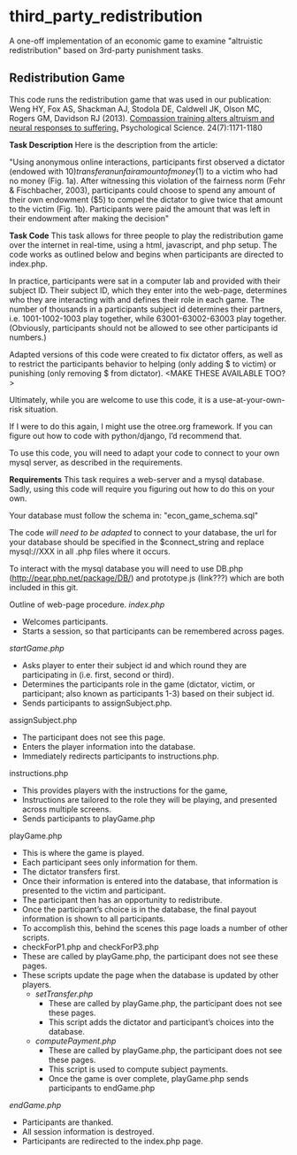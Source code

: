 # third_party_redistribution
A one-off implementation of an economic game to examine "altruistic redistribution" based on 3rd-party punishment tasks.

Redistribution Game
-------------------

This code runs the redistribution game that was used in our publication:
Weng HY, Fox AS, Shackman AJ, Stodola DE, Caldwell JK, Olson MC, Rogers GM, Davidson RJ (2013).  [Compassion training alters altruism and neural responses to suffering.](http://www.bi.wisc.edu/~fox/publications/Weng_PsychScience_2013.pdf) Psychological Science. 24(7):1171-1180 


**Task Description**
Here is the description from the article:

"Using anonymous online interactions, participants first observed a dictator (endowed with $10) transfer an unfair amount of money ($1) to a victim who had no money (Fig. 1a). After witnessing this violation of the fairness norm (Fehr & Fischbacher, 2003), participants could choose to spend any amount of their own endowment ($5) to compel the dictator to give twice that amount to the victim (Fig. 1b). Participants were paid the amount that was left in their endowment after making the decision"




**Task Code**
This task allows for three people to play the redistribution game over the internet in real-time, using a html, javascript, and php setup. The code works as outlined below and begins when participants are directed to index.php.

In practice, participants were sat in a computer lab and provided with their subject ID. Their subject ID, which they enter into the web-page, determines who they are interacting with and defines their role in each game. The number of thousands in a participants subject id determines their partners, i.e. 1001-1002-1003 play together, while 63001-63002-63003 play together. (Obviously, participants should not be allowed to see other participants id numbers.)

Adapted versions of this code were created to fix dictator offers, as well as to restrict the participants behavior to helping (only adding $ to victim) or punishing (only removing $ from dictator). <MAKE THESE AVAILABLE TOO?>

Ultimately, while you are welcome to use this code, it is a use-at-your-own-risk situation. 

If I were to do this again, I might use the otree.org framework. If you can figure out how to code with python/django, I’d recommend that. 

To use this code, you will need to adapt your code to connect to your own mysql server, as described in the requirements. 


**Requirements**
This task requires a web-server and a mysql database. Sadly, using this code will require you figuring out how to do this on your own. 

Your database must follow the schema in: "econ_game_schema.sql"

The code _will need to be adapted_ to connect to your database, the url for your database should be specified in the $connect\_string and replace mysql://XXX in all .php files where it occurs. 

To interact with the mysql database you will need to use DB.php (http://pear.php.net/package/DB/) and prototype.js (link???) which are both included in this git. 


Outline of web-page procedure.
_index.php_
- Welcomes participants.
- Starts a session, so that participants can be remembered across pages.


_startGame.php_
- Asks player to enter their subject id and which round they are participating in (i.e. first, second or third). 
- Determines the participants role in the game (dictator, victim, or participant; also known as participants 1-3) based on their subject id.
- Sends participants to assignSubject.php.

assignSubject.php
- The participant does not see this page. 
- Enters the player information into the database. 
- Immediately redirects participants to instructions.php.

instructions.php
- This provides players with the instructions for the game,
- Instructions are tailored to the role they will be playing, and presented across multiple screens. 
- Sends participants to playGame.php

playGame.php
- This is where the game is played. 
- Each participant sees only information for them. 
- The dictator transfers first.
- Once their information is entered into the database, that information is presented to the victim and participant. 
- The participant then has an opportunity to redistribute. 
- Once the participant’s choice is in the database, the final payout information is shown to all participants. 
- To accomplish this, behind the scenes this page loads a number of other scripts. 
- checkForP1.php and checkForP3.php
- These are called by playGame.php, the participant does not see these pages.
- These scripts update the page when the database is updated by other players.
    - _setTransfer.php_
        - These are called by playGame.php, the participant does not see these pages.
        - This script adds the dictator and participant’s choices into the database. 
    - _computePayment.php_
        - These are called by playGame.php, the participant does not see these pages.
        - This script is used to compute subject payments.
        - Once the game is over complete, playGame.php sends participants to endGame.php

_endGame.php_
- Participants are thanked.
- All session information is destroyed.
- Participants are redirected to the index.php page. 


